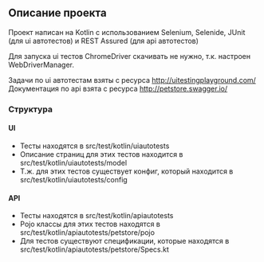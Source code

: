 ## Описание проекта
Проект написан на Kotlin с использованием Selenium, Selenide, JUnit (для ui автотестов) и REST Assured (для api автотестов)

Для запуска ui тестов ChromeDriver скачивать не нужно, т.к. настроен WebDriverManager.

Задачи по ui автотестам взяты с ресурса http://uitestingplayground.com/
Документация по api взята с ресурса http://petstore.swagger.io/

### Структура

#### UI
- Тесты находятся в src/test/kotlin/uiautotests
- Описание страниц для этих тестов находится в src/test/kotlin/uiautotests/model
- Т.ж. для этих тестов существует конфиг, который находится в src/test/kotlin/uiautotests/config

#### API
- Тесты находятся в src/test/kotlin/apiautotests
- Pojo классы для этих тестов находятся в src/test/kotlin/apiautotests/petstore/pojo
- Для тестов существуют спецификации, которые находятся в src/test/kotlin/apiautotests/petstore/Specs.kt
